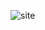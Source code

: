 ![site](https://github.com/tRy-HaRd-tgn/LIONIK/assets/81766136/b722db3d-6b30-47c1-b4b0-fe303602e8bc)

